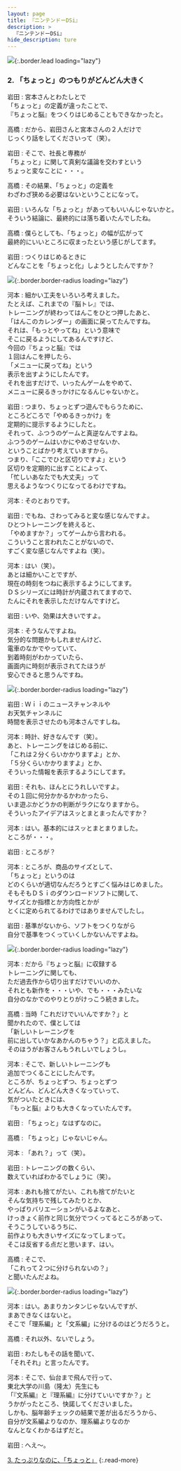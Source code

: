 ```yaml
---
layout: page
title: 『ニンテンドーDSi』
description: >
  『ニンテンドーDSi』
hide_description: ture
---
```


![](/interviews/jp/nds/dsi/vol7/img/mainvisual2.jpg){:.border.lead loading="lazy"}

### 2. 「ちょっと」のつもりがどんどん大きく

岩田
: 宮本さんとわたしとで<br>「ちょっと」の定義が違ったことで、<br>『ちょっと脳』をつくりはじめることもできなかったと。

高橋
: だから、岩田さんと宮本さんの２人だけで<br>じっくり話をしてくださいって（笑）。

岩田
: そこで、社長と専務が<br>「ちょっと」に関して真剣な議論を交わすという<br>ちょっと変なことに・・・。

高橋
: その結果、「ちょっと」の定義を<br>わざわざ狭める必要はないということになって。

岩田
: いろんな「ちょっと」があってもいいんじゃないかと。<br>そういう結論に、最終的には落ち着いたんでしたね。

高橋
: 僕らとしても、「ちょっと」の幅が広がって<br>最終的にいいところに収まったという感じがしてます。

岩田
: つくりはじめるときに<br>どんなことを「ちょっと化」しようとしたんですか？

![](/interviews/jp/nds/dsi/vol7/img/image06.jpg){:.border.border-radius loading="lazy"}

河本
: 細かい工夫をいろいろ考えました。<br>たとえば、これまでの『脳トレ』では、<br>トレーニングが終わってはんこをひとつ押したあと、<br>「はんこのカレンダー」の画面に戻ってたんですね。<br>それは、「もっとやってね」という意味で<br>そこに戻るようにしてあるんですけど、<br>今回の『ちょっと脳』では<br>１回はんこを押したら、<br>「メニューに戻ってね」という<br>表示を出すようにしたんです。<br>それを出すだけで、いったんゲームをやめて、<br>メニューに戻るきっかけになるんじゃないかと。

岩田
: つまり、ちょっとずつ遊んでもらうために、<br>ところどころで「やめるきっかけ」を<br>定期的に提示するようにしたと。<br>それって、ふつうのゲームと真逆なんですよね。<br>ふつうのゲームはいかにやめさせないか、<br>ということばかり考えていますから。<br>つまり、「ここでひと区切りですよ」という<br>区切りを定期的に出すことによって、<br>「忙しいあなたでも大丈夫」って<br>思えるようなつくりになってるわけですね。

河本
: そのとおりです。

岩田
: でもね、さわってみると変な感じなんですよ。<br>ひとつトレーニングを終えると、<br>「やめますか？」ってゲームから言われる。<br>こういうこと言われたことがないので、<br>すごく変な感じなんですよね（笑）。

河本
: はい（笑）。<br>あとは細かいことですが、<br>現在の時刻をつねに表示するようにしてます。<br>ＤＳシリーズには時計が内蔵されてますので、<br>たんにそれを表示しただけなんですけど。

岩田
: いや、効果は大きいですよ。

河本
: そうなんですよね。<br>気分的な問題かもしれませんけど、<br>電車のなかでやっていて、<br>到着時刻がわかっていたら、<br>画面内に時刻が表示されてたほうが<br>安心できると思うんですね。

![](/interviews/jp/nds/dsi/vol7/img/image07.jpg){:.border.border-radius loading="lazy"}

岩田
: Ｗｉｉのニュースチャンネルや<br>お天気チャンネルに<br>時間を表示させたのも河本さんですしね。

河本
: 時計、好きなんです（笑）。<br>あと、トレーニングをはじめる前に、<br>「これは２分くらいかかりますよ」とか、<br>「５分くらいかかりますよ」とか、<br>そういった情報を表示するようにしてます。

岩田
: それも、ほんとにうれしいですよ。<br>その１回に何分かかるかわかったら、<br>いま遊ぶかどうかの判断がラクになりますから。<br>そういったアイデアはスッとまとまったんですか？

河本
: はい。基本的にはスッとまとまりました。<br>ところが・・・。

岩田
: ところが？

河本
: ところが、商品のサイズとして、<br>「ちょっと」というのは<br>どのくらいが適切なんだろうとすごく悩みはじめました。<br>そもそもＤＳｉのダウンロードソフトに関して、<br>サイズとか指標とか方向性とかが<br>とくに定められてるわけではありませんでしたし。

岩田
: 基準がないから、ソフトをつくりながら<br>自分で基準をつくっていくしかないんですよね。

![](/interviews/jp/nds/dsi/vol7/img/image08.jpg){:.border.border-radius loading="lazy"}

河本
: だから『ちょっと脳』に収録する<br>トレーニングに関しても、<br>ただ過去作から切り出すだけでいいのか、<br>それとも新作を・・・いや、でも・・・みたいな<br>自分のなかでのやりとりがけっこう続きました。

高橋
: 当時「これだけでいいんですか？」と<br>聞かれたので、僕としては<br>「新しいトレーニングを<br>前に出していかなあかんのちゃう？」と応えました。<br>そのほうがお客さんもうれしいでしょうし。

河本
: そこで、新しいトレーニングも<br>追加でつくることにしたんです。<br>ところが、ちょっとずつ、ちょっとずつ<br>どんどん、どんどん大きくなっていって、<br>気がついたときには、<br>『もっと脳』よりも大きくなっていたんです。

岩田
: 「ちょっと」なはずなのに。

高橋
: 「ちょっと」じゃないじゃん。

河本
: 「あれ？」って（笑）。

岩田
: トレーニングの数くらい、<br>数えていればわかるでしょうに（笑）。

河本
: あれも捨てがたい、これも捨てがたいと<br>そんな気持ちで残してみたりとか、<br>やっぱりバリエーションがいるよなあと、<br>けっきょく前作と同じ気分でつくってるところがあって、<br>そうこうしているうちに、<br>前作よりも大きいサイズになってしまって。<br>そこは反省する点だと思います、はい。

高橋
: そこで、<br>「これって２つに分けられないの？」<br>と聞いたんだよね。

![](/interviews/jp/nds/dsi/vol7/img/image09.jpg){:.border.border-radius loading="lazy"}

河本
: はい。あまりカンタンじゃないんですが、<br>まあできなくはないと。<br>そこで「理系編」と「文系編」に分けるのはどうだろうと。 

高橋
: それ以外、ないでしょう。

岩田
: わたしもその話を聞いて、<br>「それそれ」と言ったんです。

河本
: そこで、仙台まで飛んで行って、<br>東北大学の川島（隆太）先生にも<br>「『文系編』と『理系編』に分けていいですか？」と<br>うかがったところ、快諾してくださいました。<br>しかも、脳年齢チェックの結果で差が出るだろうから、<br>自分が文系編よりなのか、理系編よりなのか<br>なんとなくわかるはずだと。

岩田
: へえ〜。

[3. たっぷりなのに、「ちょっと」](3.md)
{:.read-more}

